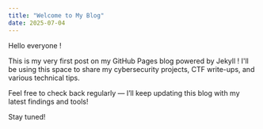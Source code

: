 ```yaml
---
title: "Welcome to My Blog"
date: 2025-07-04
---
```


Hello everyone !

This is my very first post on my GitHub Pages blog powered by Jekyll ! 
I'll be using this space to share my cybersecurity projects, CTF write-ups, and various technical tips.

Feel free to check back regularly — I’ll keep updating this blog with my latest findings and tools!

Stay tuned!
